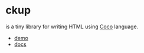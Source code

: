 ckup
====
is a tiny library for writing HTML using [Coco](https://satyr.github.com/coco/) language.

- [demo](http://satyr.github.com/ckup/)
- [docs](http://satyr.github.com/ckup/docs.htm)
